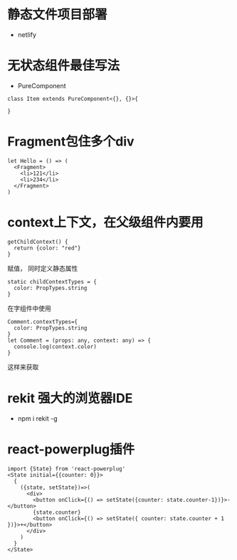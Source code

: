 # 静态文件项目部署
- netlify

# 无状态组件最佳写法
- PureComponent
```
class Item extends PureComponent<{}, {}>{

}
```

# Fragment包住多个div
```
let Hello = () => (
  <Fragment>
    <li>121</li>
    <li>234</li>
  </Fragment>
)

```

# context上下文，在父级组件内要用
```
getChildContext() {
  return {color: "red"}
}
```
赋值，
同时定义静态属性
```
static childContextTypes = {
  color: PropTypes.string
}
```
在字组件中使用
```
Comment.contextTypes={
  color: PropTypes.string
}
let Comment = (props: any, context: any) => {
  console.log(context.color)
}

```
这样来获取


# rekit 强大的浏览器IDE
- npm i rekit -g

# react-powerplug插件
```
import {State} from 'react-powerplug'
<State initial={{counter: 0}}>
  {
    ({state, setState})=>(
      <div>
        <button onClick={() => setState({counter: state.counter-1})}>-</button>
        {state.counter}
        <button onClick={() => setState({ counter: state.counter + 1 })}>+</button>
      </div>
    )
  }
</State>
```
